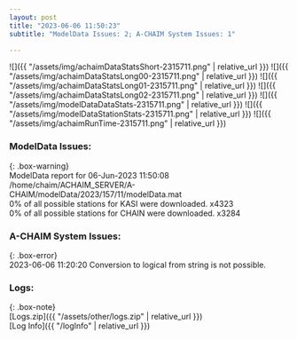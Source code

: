 ```yaml
---
layout: post
title: "2023-06-06 11:50:23"
subtitle: "ModelData Issues: 2; A-CHAIM System Issues: 1"

---
```


![]({{ "/assets/img/achaimDataStatsShort-2315711.png" | relative_url }})
![]({{ "/assets/img/achaimDataStatsLong00-2315711.png" | relative_url }})
![]({{ "/assets/img/achaimDataStatsLong01-2315711.png" | relative_url }})
![]({{ "/assets/img/achaimDataStatsLong02-2315711.png" | relative_url }})
![]({{ "/assets/img/modelDataDataStats-2315711.png" | relative_url }})
![]({{ "/assets/img/modelDataStationStats-2315711.png" | relative_url }})
![]({{ "/assets/img/achaimRunTime-2315711.png" | relative_url }})


### ModelData Issues:  
  
{: .box-warning}  
 ModelData report for 06-Jun-2023 11:50:08   
 /home/chaim/ACHAIM_SERVER/A-CHAIM/modelData/2023/157/11/modelData.mat   
 0% of all possible stations for KASI were downloaded. x4323   
 0% of all possible stations for CHAIN were downloaded. x3284   
  
### A-CHAIM System Issues:  
  
{: .box-error}  
2023-06-06 11:20:20 Conversion to logical from string is not possible.  

### Logs:  
  
{: .box-note}  
[Logs.zip]({{ "/assets/other/logs.zip" | relative_url }})  
[Log Info]({{ "/logInfo" | relative_url }})  

